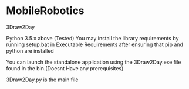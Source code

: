 # MobileRobotics
3Draw2Day

<Intro>

<Requirements>
Python 3.5.x above (Tested)
You may install the library requirements by running setup.bat in Executable Requirements after ensuring that pip and python are installed

<Working>



You can launch the standalone application using the 3Draw2Day.exe file found in the bin.(Doesnt Have any prerequisites)

3Draw2Day.py is the main file
